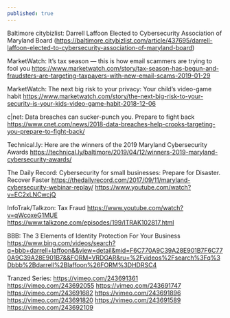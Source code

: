 ```yaml
---
published: true
---
```

Baltimore citybizlist: Darrell Laffoon Elected to Cybersecurity Association of Maryland Board
(https://baltimore.citybizlist.com/article/437695/darrell-laffoon-elected-to-cybersecurity-association-of-maryland-board)

MarketWatch: It’s tax season — this is how email scammers are trying to fool you
https://www.marketwatch.com/story/tax-season-has-begun-and-fraudsters-are-targeting-taxpayers-with-new-email-scams-2019-01-29

MarketWatch: The next big risk to your privacy: Your child’s video-game habit
https://www.marketwatch.com/story/the-next-big-risk-to-your-security-is-your-kids-video-game-habit-2018-12-06

c|net: Data breaches can sucker-punch you. Prepare to fight back
https://www.cnet.com/news/2018-data-breaches-help-crooks-targeting-you-prepare-to-fight-back/

Technical.ly: Here are the winners of the 2019 Maryland Cybersecurity Awards
https://technical.ly/baltimore/2019/04/12/winners-2019-maryland-cybersecurity-awards/

The Daily Record: Cybersecurity for small businesses: Prepare for Disaster. Recover Faster
https://thedailyrecord.com/2017/09/11/maryland-cybersecurity-webinar-replay/
https://www.youtube.com/watch?v=EC2xLNCwcjQ

InfoTrak/Talkzon: Tax Fraud
https://www.youtube.com/watch?v=qWcoxeG1MUE
https://www.talkzone.com/episodes/199/ITRAK102817.html

BBB: The 3 Elements of Identity Protection For Your Business
https://www.bing.com/videos/search?q=bbb+darrell+laffoon&&view=detail&mid=F6C770A9C39A28E901B7F6C770A9C39A28E901B7&&FORM=VRDGAR&ru=%2Fvideos%2Fsearch%3Fq%3Dbbb%2Bdarrell%2Blaffoon%26FORM%3DHDRSC4

Tranzed Series:
https://vimeo.com/243691361
https://vimeo.com/243692055
https://vimeo.com/243691747
https://vimeo.com/243691682
https://vimeo.com/243691896
https://vimeo.com/243691820
https://vimeo.com/243691589
https://vimeo.com/243692109

